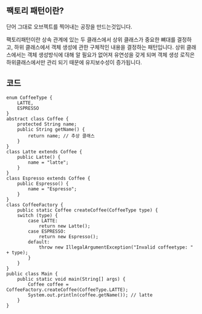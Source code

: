 ## 팩토리 패턴이란?

단어 그대로 오브젝트를 찍어내는 공장을 만드는것입니다.

팩토리패턴이란 상속 관계에 있는 두 클래스에서 상위 클래스가 중요한 뼈대를 결정하고,
하위 클래스에서 객체 생성에 관한 구체적인 내용을 결정하는 패턴입니다.
상위 클래스에서는 객체 생성방식에 대해 알 필요가 없어져 유연성을 갖게 되며 객체 생성 로직은 하위클래스에서만 관리 되기 때문에 유지보수성이 증가됩니다.

## 코드
```
enum CoffeeType {
	LATTE,
	ESPRESSO
}
abstract class Coffee {
	protected String name;
	public String getName() {
		return name; // 추상 클래스
	}
}
class Latte extends Coffee {
	public Latte() {
		name = "latte";
	}
}
class Espresso extends Coffee {
	public Espresso() {
		name = "Espresso";
	}
}
class CoffeeFactory {
	public static Coffee createCoffee(CoffeeType type) {
	switch (type) {
		case LATTE:
			return new Latte();
		case ESPRESSO:
			return new Espresso();
		default:
			throw new IllegalArgumentException("Invalid coffeetype: " + type);
		}
	}
}
public class Main {
	public static void main(String[] args) {
		Coffee coffee =
CoffeeFactory.createCoffee(CoffeeType.LATTE);
		System.out.println(coffee.getName()); // latte
	}
}

```
